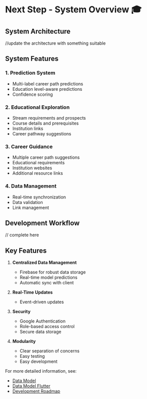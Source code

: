 # Next Step - System Overview 🎓

## System Architecture

//update the architecture with something suitable

## System Features

### 1. Prediction System
- Multi-label career path predictions
- Education level-aware predictions
- Confidence scoring

### 2. Educational Exploration
- Stream requirements and prospects
- Course details and prerequisites
- Institution links
- Career pathway suggestions

### 3. Career Guidance
- Multiple career path suggestions
- Educational requirements
- Institution websites
- Additional resource links

### 4. Data Management
- Real-time synchronization
- Data validation
- Link management

## Development Workflow

// complete here

## Key Features

1. **Centralized Data Management**
   - Firebase for robust data storage
   - Real-time model predictions
   - Automatic sync with client

2. **Real-Time Updates**
   - Event-driven updates

3. **Security**
   - Google Authentication
   - Role-based access control
   - Secure data storage

4. **Modularity**
   - Clear separation of concerns
   - Easy testing
   - Easy development

For more detailed information, see:
- [Data Model](data-model.md)
- [Data Model Flutter](data-model-flutter.md)
- [Development Roadmap](roadmap.md)
